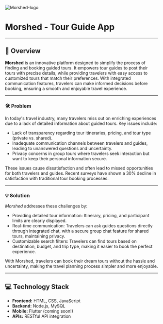 ![Morshed-logo](https://github.com/user-attachments/assets/d9dcf4c5-ccb4-47ae-80a6-843ac1e35783)


# Morshed - Tour Guide App
---

## 📘 Overview
**Morshed** is an innovative platform designed to simplify the process of finding and booking guided tours. It empowers tour guides to post their tours with precise details, while providing travelers with easy access to customized tours that match their preferences. With integrated communication features, travelers can make informed decisions before booking, ensuring a smooth and enjoyable travel experience.</p>

---

### 🛠️ Problem
In today's travel industry, many travelers miss out on enriching experiences due to a lack of detailed information about guided tours. Key issues include:
        
- Lack of transparency regarding tour itineraries, pricing, and tour type (private vs. shared).
- Inadequate communication channels between travelers and guides, leading to unanswered questions and uncertainty.
- Privacy concerns in group tours where travelers seek interaction but want to keep their personal information secure.

These issues cause dissatisfaction and often lead to missed opportunities for both travelers and guides. Recent surveys have shown a 30% decline in satisfaction with traditional tour booking processes.

---
### 💡 Solution
*Morshed* addresses these challenges by:

- Providing detailed tour information: Itinerary, pricing, and participant limits are clearly displayed.
- Real-time communication: Travelers can ask guides questions directly through integrated chat, with a secure group chat feature for shared tours, maintaining privacy.
- Customizable search filters: Travelers can find tours based on destination, budget, and trip type, making it easier to book the perfect experience.

With Morshed, travelers can book their dream tours without the hassle and uncertainty, making the travel planning process simpler and more enjoyable.

---

## 💻 Technology Stack
- **Frontend:** HTML, CSS, JavaScript
- **Backend:** Node.js, MySQL
- **Mobile:** Flutter (coming soon!)
- **APIs:** RESTful API integration

